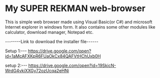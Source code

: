 # My SUPER REKMAN web-browser
This is simple web browser made using Visual Basic(or C#) and microsoft Internet explorer in windows form. It also contains some other modules like calculator, download manager, Notepad etc.


--------Link to download the installer file------

Setup 1:---  https://drive.google.com/open?id=1aMcAFXKpR6FUaOkCx84QAFVtHChUxb0H

setup 2:---  https://drive.google.com/open?id=19SkicN-WrdG4vkiXXGy72ozUcqa2eHNi

